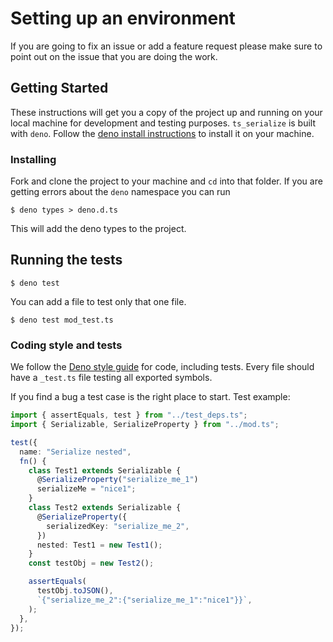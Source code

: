 # Setting up an environment

If you are going to fix an issue or add a feature request please make sure to
point out on the issue that you are doing the work.

## Getting Started

These instructions will get you a copy of the project up and running on your
local machine for development and testing purposes. `ts_serialize` is built with
`deno`. Follow the
[deno install instructions](https://github.com/denoland/deno_install) to install
it on your machine.

### Installing

Fork and clone the project to your machine and `cd` into that folder. If you are
getting errors about the `deno` namespace you can run

```
$ deno types > deno.d.ts
```

This will add the deno types to the project.

## Running the tests

```
$ deno test
```

You can add a file to test only that one file.

```
$ deno test mod_test.ts
```

### Coding style and tests

We follow the
[Deno style guide](https://deno.land/manual/contributing/style_guide) for code,
including tests. Every file should have a `_test.ts` file testing all exported
symbols.

If you find a bug a test case is the right place to start. Test example:

```ts
import { assertEquals, test } from "../test_deps.ts";
import { Serializable, SerializeProperty } from "../mod.ts";

test({
  name: "Serialize nested",
  fn() {
    class Test1 extends Serializable {
      @SerializeProperty("serialize_me_1")
      serializeMe = "nice1";
    }
    class Test2 extends Serializable {
      @SerializeProperty({
        serializedKey: "serialize_me_2",
      })
      nested: Test1 = new Test1();
    }
    const testObj = new Test2();

    assertEquals(
      testObj.toJSON(),
      `{"serialize_me_2":{"serialize_me_1":"nice1"}}`,
    );
  },
});
```
